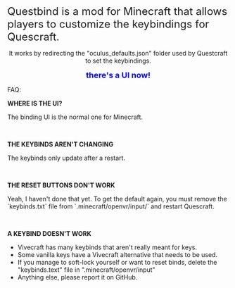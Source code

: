 <span style="font-size:24px">Questbind is a mod for Minecraft that allows players to customize the keybindings for Quescraft. </span></p>
<p style="text-align:center"><span style="font-size:24px"><span style="font-size:14px">It works by redirecting the "oculus_defaults.json" folder used by Questcraft to set the keybindings. </span></span></p>
<p style="text-align:center"><span style="font-size:18px;color:#00f"><strong>there's a UI now!</strong></span></p>
<p><span style="font-size:14px">FAQ:</span></p>
<p><span style="font-size:14px"><strong>WHERE IS THE UI?</strong></span></p>
<p><span style="font-size:14px">The binding UI is the normal one for Minecraft.</span></p>
<p>&nbsp;</p>
<p><span style="font-size:14px"><strong>THE KEYBINDS AREN'T CHANGING</strong></span></p>
<p><span style="font-size:14px">The keybinds only update after a restart.</span></p>
<p>&nbsp;</p>
<p><span style="font-size:14px"><strong>THE RESET BUTTONS DON'T WORK</strong></span></p>
<p><span style="font-size:14px">Yeah, I haven't done that yet. To get the default again, you must remove the `keybinds.txt` file from `.minecraft/openvr/input/` and restart Quescraft.</span></p>
<p>&nbsp;</p>
<p><span style="font-size:14px"><strong>A KEYBIND DOESN'T WORK</strong></span></p>
<ul>
<li><span style="font-size:14px">Vivecraft has many keybinds that aren't really meant for keys.</span></li>
<li><span style="font-size:14px">Some vanilla keys have a Vivecraft alternative that needs to be used.</span></li>
<li><span style="font-size:14px">If you manage to soft-lock yourself or want to reset binds, delete the "keybinds.text" file in ".minecraft/openvr/input"</span></li>
<li><span style="font-size:14px">Anything else, please report it on GitHub.</span></li>
<p>&nbsp;</p>
